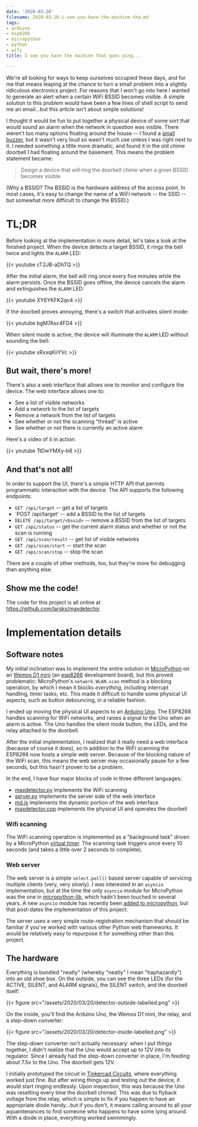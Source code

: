 ```yaml
---
date: '2020-03-20'
filename: 2020-03-20-i-see-you-have-the-machine-tha.md
tags:
- arduino
- esp8266
- micropython
- python
- wifi
title: I see you have the machine that goes ping...

---
```


We're all looking for ways to keep ourselves occupied these days, and
for me that means leaping at the chance to turn a small problem into a
slightly ridiculous electronics project. For reasons that I won't go
into here I wanted to generate an alert when a certain WiFi BSSID
becomes visible. A simple solution to this problem would have been a
few lines of shell script to send me an email...but this article isn't
about simple solutions!

I thought it would be fun to put together a physical device of some
sort that would sound an alarm when the network in question was
visible. There weren't too many options floating around the house -- I
found a [small buzzer][], but it wasn't very loud so wasn't much use
unless I was right next to it.  I needed something a little more
dramatic, and found it in the old chime doorbell I had floating
around the basement. This means the problem statement became:

[small buzzer]: https://www.amazon.com/RuiLing-Decibels-Continuous-Sounder-Electronic/dp/B07NK8MGL9

> Design a device that will ring the doorbell chime when a given BSSID
> becomes visible.

(Why a BSSID? The BSSID is the hardware address of the access point.
In most cases, it's easy to change the name of a WiFi network -- the
SSID -- but somewhat more difficult to change the BSSID.)

# TL;DR

Before looking at the implementation in more detail, let's take a look
at the finished project. When the device detects a target BSSID, it
rings the bell twice and lights the `ALARM` LED:

{{< youtube cT2JB-aDhTQ >}}

After the initial alarm, the bell will ring once every five minutes
while the alarm persists. Once the BSSID goes offline, the device
cancels the alarm and extinguishes the `ALARM` LED:

{{< youtube XY6YKFK2qv4 >}}

If the doorbell proves annoying, there's a switch that activates
silent mode:

{{< youtube bgM7Asc4FD4 >}}

When silent mode is active, the device will illuminate the `ALARM` LED
without sounding the bell:

{{< youtube xRxxqKiiYVc >}}

## But wait, there's more!

There's also a web interface that allows one to monitor and configure
the device. The web interface allows one to:

- See a list of visible networks
- Add a network to the list of targets
- Remove a network from the list of targets
- See whether or not the scanning "thread" is active
- See whether or not there is currently an active alarm

Here's a video of it in action:

{{< youtube TtDwYMXy-b8 >}}

## And that's not all!

In order to support the UI, there's a simple HTTP API that permits
programmatic interaction with the device. The API supports the
following endpoints:

- `GET /api/target` -- get a list of targets
- `POST /api/target' -- add a BSSID to the list of targets
- `DELETE /api/target/<bssid>` -- remove a BSSID from the list of
  targets
- `GET /api/status` -- get the current alarm status and whether or not
  the scan is running
- `GET /api/scan/result` -- get list of visible networks
- `GET /api/scan/start` -- start the scan
- `GET /api/scan/stop` -- stop the scan

There are a couple of other methods, too, but they're more for
debugging than anything else.

## Show me the code!

The code for this project is all online at
<https://github.com/larsks/maxdetector>.

# Implementation details

## Software notes

My initial inclination was to implement the entire solution in
[MicroPython][] on an [Wemos D1 mini][] (an [esp8266][] development
board), but this proved problematic: MicroPython's `network.WLAN.scan`
method is a blocking operation, by which I mean it blocks
*everything*, including interrupt handling, timer tasks, etc.  This
made it difficult to handle some physical UI aspects, such as button
debouncing, in a reliable fashion.

[micropython]: https://micropython.org/
[esp8266]: https://en.wikipedia.org/wiki/ESP8266
[wemos d1 mini]: https://docs.wemos.cc/en/latest/d1/d1_mini.html

I ended up moving the physical UI aspects to an [Arduino Uno][]. The
ESP8266 handles scanning for WiFi networks, and raises a signal to the
Uno when an alarm is active. The Uno handles the silent mode button,
the LEDs, and the relay attached to the doorbell.

[arduino uno]: https://store.arduino.cc/usa/arduino-uno-rev3

After the initial implementation, I realized that it really need a web
interface (because of course it does), so in addition to the WiFi
scanning the ESP8266 now hosts a simple web server. Because of the
blocking nature of the WiFi scan, this means the web server may
occasionally pause for a few seconds, but this hasn't proven to be a
problem.

In the end, I have four major blocks of code in three different languages:

- [maxdetector.py](https://github.com/larsks/maxdetector/blob/master/maxdetector.py) implements the WiFi scanning
- [server.py](https://github.com/larsks/maxdetector/blob/master/server.py) implements the server side of the web interface
- [md.js](https://github.com/larsks/maxdetector/blob/master/static/md.js) implements the dynamic portion of the web interface
- [maxdetector.cpp](https://github.com/larsks/maxdetector/blob/master/src/maxdetector.cpp) implements the physical UI and operates the doorbell

### Wifi scanning

The WiFi scanning operation is implemented as a "background task"
driven by a MicroPython [virtual timer][]. The scanning task triggers
once every 10 seconds (and takes a little over 2 seconds to complete).

[virtual timer]: https://docs.micropython.org/en/latest/esp8266/quickref.html#timers

### Web server

The web server is a simple `select.poll()` based server capable of
servicing multiple clients (very, very slowly). I was interested in an
`asyncio` implementation, but at the time the only `asyncio`
module for MicroPython was the one in [micropython-lib][], which
hadn't been touched in several years. A new `asyncio` module has
recently been [added to micropython][], but that post-dates the
implementation of this project.

[micropython-lib]: https://github.com/micropython/micropython-lib
[added to micropython]: https://github.com/micropython/micropython/commit/1d4d688b3b251120f5827a3605ec232d977eaa0f

The server uses a very simple route-registration mechanism that should
be familiar if you've worked with various other Python web frameworks.
It would be relatively easy to repurpose it for something other than
this project.

## The hardware

Everything is bundled "neatly" (whereby "neatly" I mean "haphazardly")
into an old shoe box. On the outside, you can see the three LEDs (for
the ACTIVE, SILENT, and ALARM signals), the SILENT switch, and the
doorbell itself:

{{< figure src="/assets/2020/03/20/detector-outside-labelled.png" >}}

On the inside, you'll find the Arduino Uno, the Wemos D1 mini, the
relay, and a step-down converter:

{{< figure src="/assets/2020/03/20/detector-inside-labelled.png" >}}

The step-down converter isn't actually necessary: when I put things
together, I didn't realize that the Uno would accept up to 12V into
its regulator. Since I already had the step-down converter in place,
I'm feeding about 7.5v to the Uno. The doorbell gets 12V.

I initially prototyped the circuit in [Tinkercad Circuits][], where
everything worked just fine. But after wiring things up and testing out
the device, it would start ringing endlessly. Upon inspection, this
was because the Uno was resetting every time the doorbell chimed. This
was due to flyback voltage from the relay, which is simple to fix if
you happen to have an appropriate diode handy...but if you don't, it
means calling around to all your aquaintenances to find someone who
happens to have some lying around. With a diode in place, everything
worked swimmingly.

[tinkercad circuits]: https://www.tinkercad.com/things/cpRuevAoV5L-max-detector
